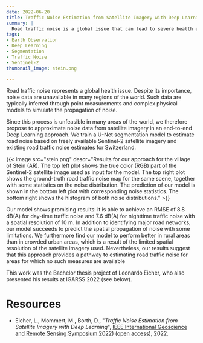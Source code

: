 ```yaml
---
date: 2022-06-20
title: Traffic Noise Estimation from Satellite Imagery with Deep Learning 
summary: |
  Road traffic noise is a global issue that can lead to severe health effects. Despite the ubiquity of traffic noise, its quantification or estimation is complicated and detailed road traffic maps are only available for select countries or areas. We investigate whether it is possible to train a segmentation model to esimate road traffic noise from satellite imagery.
tags:
- Earth Observation
- Deep Learning
- Segmentation
- Traffic Noise
- Sentinel-2
thumbnail_image: stein.png

---
```


Road traffic noise represents a global health issue. Despite its importance, noise data are unavailable in many regions of the world. Such data are typically inferred through point measurements and complex physical models to simulate the propagation of noise. 

Since this process is unfeasible in many areas of the world, we therefore propose to approximate noise data from satellite imagery in an end-to-end Deep Learning approach. We train a U-Net segmentation model to estimate road noise based on freely available Sentinel-2 satellite imagery and existing road traffic noise estimates for Switzerland.

{{< image
src="stein.png"
descr="Results for our approach for the village of Stein (AR). The top left plot shows the true color (RGB) part of the Sentinel-2 satellite image used as input for the model. The top right plot shows the ground-truth road traffic noise map for the same scene, together with some statistics on the noise distribution. The prediction of our model is shown in the bottom left plot with corresponding noise statistics. The bottom right shows the histogram of both noise distributions." >}}

Our model shows promising results: it is able to achieve an RMSE of 8.8 dB(A) for day-time traffic noise and 7.6 dB(A) for nighttime traffic noise with a spatial resolution of 10 m. In addition to identifying major road networks, our model succeeds to predict the spatial propagation of noise with some limitations. We furthermore find our model to perform better in rural areas than in crowded urban areas, which is a result of the limited spatial resolution of the satellite imagery used. Nevertheless, our results suggest that this approach provides a pathway to estimating road traffic noise for areas for which no such measures are available

This work was the Bachelor thesis project of Leonardo Eicher, who also presented his results at IGARSS 2022 (see below).

# Resources

* Eicher, L., Mommert, M., Borth, D., "*Traffic Noise Estimation from Satellite Imagery with Deep Learning*", [IEEE International Geoscience and Remote Sensing Symposium 2022](https://ieeexplore.ieee.org/stamp/stamp.jsp?tp=&arnumber=9883463)) ([open access](http://www.alexandria.unisg.ch/267269/1/IGARSS_traffic_noise.pdf)), 2022.